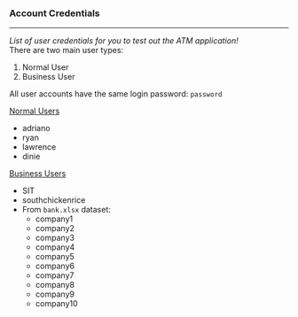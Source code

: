 ### Account Credentials
---
*List of user credentials for you to test out the ATM application!*<br>
There are two main user types:
1. Normal User
2. Business User

All user accounts have the same login password: `password` <br>

<u>Normal Users</u>
- adriano
- ryan
- lawrence
- dinie

<u>Business Users</u>
- SIT
- southchickenrice
- From `bank.xlsx` dataset:
    - company1
    - company2
    - company3
    - company4
    - company5
    - company6
    - company7
    - company8
    - company9
    - company10
